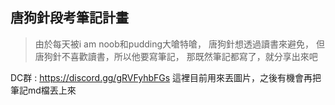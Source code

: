 ## 唐狗針段考筆記計畫
>由於每天被i am noob和pudding大嗆特嗆，
> 唐狗針想透過讀書來避免，
> 但唐狗針不喜歡讀書，所以他要寫筆記，
> 那既然筆記都寫了，就分享出來吧

DC群 : https://discord.gg/gRVFyhbFGs
這裡目前用來丟圖片，之後有機會再把筆記md檔丟上來
